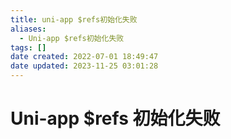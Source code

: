 ```yaml
---
title: uni-app $refs初始化失败
aliases:
  - Uni-app $refs初始化失败
tags: []
date created: 2022-07-01 18:49:47
date updated: 2023-11-25 03:01:28
---
```


# Uni-app $refs 初始化失败
